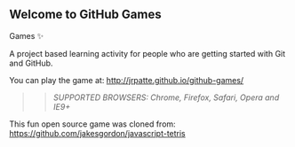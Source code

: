 ## Welcome to GitHub Games
Games :sparkles:

A project based learning activity for people who are getting started with Git and GitHub.

You can play the game at: http://jrpatte.github.io/github-games/

>> _*SUPPORTED BROWSERS*: Chrome, Firefox, Safari, Opera and IE9+_

This fun open source game was cloned from: https://github.com/jakesgordon/javascript-tetris
